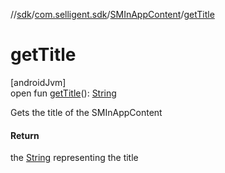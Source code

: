//[sdk](../../../index.md)/[com.selligent.sdk](../index.md)/[SMInAppContent](index.md)/[getTitle](get-title.md)

# getTitle

[androidJvm]\
open fun [getTitle](get-title.md)(): [String](https://developer.android.com/reference/kotlin/java/lang/String.html)

Gets the title of the SMInAppContent

#### Return

the [String](https://developer.android.com/reference/kotlin/java/lang/String.html) representing the title
